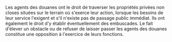 Les agents des douanes ont le droit de traverser les
propriétés privées non closes situées sur le terrain où s'exerce leur
action, lorsque les besoins de leur service l'exigent et s'il n'existe
pas de passage public immédiat.
Ils ont également le droit d'y établir éventuellement des embuscades.
Le fait d'élever un obstacle ou de refuser de laisser passer les agents
des douanes constitue une opposition à l'exercice de leurs fonctions.